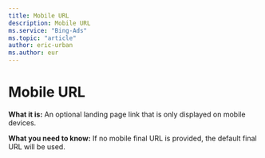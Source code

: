 ```yaml
---
title: Mobile URL
description: Mobile URL
ms.service: "Bing-Ads"
ms.topic: "article"
author: eric-urban
ms.author: eur
---
```


# Mobile URL

**What it is:** An optional landing page link that is only displayed on mobile devices.

**What you need to know:** If no mobile final URL is provided, the default final URL will be used.


